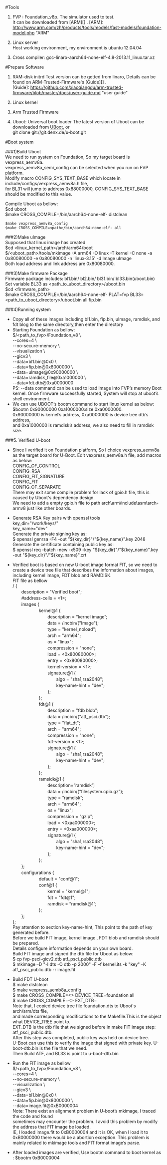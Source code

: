 #Tools   
1. FVP : Foundation_v8p. The simulator used to test.  
It can be downloaded from [ARM][] .
[ARM]: http://www.arm.com/zh/products/tools/models/fast-models/foundation-model.php      "ARM"

2. Linux server  
Host working environment, my environment is ubuntu 12.04.04

3. Cross compiler: gcc-linaro-aarch64-none-elf-4.8-2013.11_linux.tar.xz  

#Prepare Software  
1. RAM-disk initrd
Test version can be getted from linaro, Details can be found on ARM-Trusted-Firmware's [Guide][] .   
[Guide]: https://github.com/xiaoqiangdu/arm-trusted-firmware/blob/master/docs/user-guide.md   "user guide"
2. Linux kernel

3. Arm Trusted Firmware

4. Uboot: Universal boot loader
The latest version of Uboot can be downloaded from [UBoot][], or    
git clone git://git.denx.de/u-boot.git

[uboot]: http://git.denx.de/cgi-bin/gitweb.cgi?p=u-boot.git;a=summary  "UBoot"

#Boot system   

###1)Build Uboot  
We need to run system on Foundation, So my target board is vexpress_aemv8a.   
vexpress_aemv8a_semi_config can be selected when you run on FVP platform.  
Modify macro CONFIG_SYS_TEXT_BASE which locate in include/configs/vexpress_aemv8a.h file,   
for BL31 will jump to address 0x88000000, CONFIG_SYS_TEXT_BASE should be modified to this value.  

Compile Uboot as bellow:  
    $cd uboot  
    $make CROSS_COMPILE=<path>/bin/aarch64-none-elf- distclean  
    
    $make vexpress_aemv8a_config    
    $make CROSS_COMPILE=<path>/bin/aarch64-none-elf- all

###2)Make uImage  
Supposed that linux image has created  
    $cd  <linux_kernel_path>/arch/arm64/boot   
    $/<uboot_path>/tools/mkimage -A arm64 -O linux -T kernel -C none -a 0x80080000 -e 0x80080000  -n 'linux-3.15' -d Image uImage   
Both load address and link address are 0x80080000.

###3)Make firmware Package   
Firmware package includes: bl1.bin/ bl2.bin/ bl31.bin/ bl33.bin(uboot.bin)
    Set variable BL33 as <path_to_uboot_directory>/uboot.bin  
    $cd <firmware_path>  
    $make CROSS_COMPILE=<path>/bin/aarch64-none-elf- PLAT=fvp BL33=<path_to_uboot_directory>/uboot.bin all fip.bin

###4)Running system   
+ Copy all of these images including bl1.bin, fip.bin, uImage, ramdisk, and fdt blog to the same directory,then enter the directory  
+ Starting Foundation as bellow:  
$/<path_to_fvp>/Foundation_v8       \  
 --cores=4                 \  
--no-secure-memory        \  
--visualization             \  
--gicv3                   \  
--data=bl1.bin@0x0        \  
--data=fip.bin@0x8000000  \  
--data=uImage@0x90000000 \  
--data=ramdisk_file@0xa1000000 \  
--data=fdt.dtb@0xa0000000   
PS: --data command can be used to load image into FVP’s memory
Boot kernel. Once firmware successfully started, System will stop at uboot’s shell environment. 
+ We can use UBOOT’s bootm command to start linux kernel as below:  
    $bootm 0x90000000 0xa1000000:size 0xa0000000.  
0x90000000 is kernel’s address, 0xa0000000 is device tree dtb’s address,   
and 0xa1000000 is ramdisk’s address, we also need to fill in ramdisk size.  

###5. Verified U-boot  
+ Since I verified it on Foundation platform, So I choice vexpress_aemv8a as the target board for U-Boot.
Edit vexpress_aemv8a.h file, add macros as below:   
CONFIG_OF_CONTROL  
CONFIG_RSA  
CONFIG_FIT_SIGNATURE  
CONFIG_FIT  
CONFIG_OF_SEPARATE    
There may exit some compile problem for lack of gpio.h file, this is caused by Uboot's dependency design.  
We need to add a empty gpio.h file to path arch\arm\include\asm\arch-armv8 just like other boards.  
+ Generate RSA Key pairs with openssl tools  
 key_dir="/work/keys/"  
 key_name="dev"  
Generate the private signing key as:  
$ openssl genrsa -F4 -out "${key_dir}"/"${key_name}".key 2048  
Generate the certificate containing public key as:  
$ openssl req -batch -new -x509 -key "${key_dir}"/"${key_name}".key \
        -out "${key_dir}"/"${key_name}".crt  

+ Verified boot is based on new U-boot image format FIT, so we need to create a device tree file that describes the information about images, including kernel image, FDT blob and RAMDISK.   
FIT file as bellow  
/ {  
　　description = "Verified boot";    
　　\#address-cells = <1>;   
　　images {  
　　　　　　kernel@1 {  
　　　　　　　　description = “kernel image”;  
　　　　　　　　data = /incbin/("Image");  
　　　　　　　　type = "kernel_noload";  
　　　　　　　　arch = "arm64";  
　　　　　　　　os = "linux";  
　　　　　　　　compression = "none";  
　　　　　　　　load = <0x80080000>;  
　　　　　　　　entry = <0x80080000>;  
　　　　　　　　kernel-version = <1>;  
　　　　　　　　signature@1 {  
　　　　　　　　　　algo = "sha1,rsa2048";  
　　　　　　　　　　key-name-hint = "dev";  
　　　　　　　　};  
　　　　　　};  
　　　　　　fdt@1 {  
　　　　　　　　description = "fdb blob";  
　　　　　　　　data = /incbin/("atf_psci.dtb");  
　　　　　　　　type = "flat_dt";  
　　　　　　　　arch = "arm64";  
　　　　　　　　compression = "none";  
　　　　　　　　fdt-version = <1>;  
　　　　　　　　signature@1 {  
　　　　　　　　　　algo = "sha1,rsa2048";  
　　　　　　　　　　key-name-hint = "dev";  
　　　　　　　　};  
　　　　　　};  
　　　　　　ramsidk@1 {  
　　　　　　　　description=”ramdisk”;  
　　　　　　　　data = /incbin/(“filesystem.cpio.gz”);  
　　　　　　　　type = “ramdisk”;  
　　　　　　　　arch = "arm64";  
　　　　　　　　os = "linux";  
　　　　　　　　compression = "gzip";  
　　　　　　　　load = <0xaa000000>;  
　　　　　　　　entry = <0xaa000000>;  
　　　　　　　　signature@1 {  
　　　　　　　　　　algo = "sha1,rsa2048";  
　　　　　　　　　　key-name-hint = "dev";  
　　　　　　　　};  
　　　　　　};  
　　};  
　　configurations {  
　　　　　　default = "conf@1";  
　　　　　　conf@1 {  
　　　　　　　　kernel = "kernel@1";  
　　　　　　　　fdt = "fdt@1";  
　　　　　　　　ramdisk = “ramdisk@1”;  
　　　　　　};  
　　};  
};   
Pay attention to section key-name-hint, This point to the path of key  generated before.  
Before we build FIT image, kernel image , FDT blob and ramdisk should be prepared.  
Details configure information depends on your own board.  
Build FIT image and signed the dtb file for Uboot as below:  
 $ cp fvp-psci-gicv2.dtb atf_psci_public.dtb  
 $ mkimage –D "-I dts -O dtb -p 2000" -F –f kernel.its -k "key" –K atf_psci_public.dtb -r image.fit

+ Build FDT U-boot  
$ make distclean  
$ make vexpress_aemb8a_config  
$ make CROSS_COMPILE=<> DEVICE_TREE=foundation all  
$ make CROSS_COMPILE=<> EXT_DTB=<dtb file>  
Note that, I copied device tree file foundation.dts to Uboot's arch/arm/dts file,   
and made corresponding modifications to the Makefile.This is the object what DEVICE_TREE point to.    
EXT_DTB is the dtb file that we signed before in make FIT image step: atf_psci_public.dtb.   
After this step was completed, public key was held on device tree.  
U-Boot can use this to verify the image that signed with private key.
U-boot-dtb.bin is the file that we need.  
Then Build ATF, and BL33 is point to u-boot-dtb.bin

+ Run the FIT image as bellow  
$/<path_to_fvp>/Foundation_v8       \  
 --cores=4                 \  
--no-secure-memory        \  
--visualization             \  
--gicv3                   \  
--data=bl1.bin@0x0        \  
--data=fip.bin@0x8000000  \  
--data=image.fit@0xB0000004  
Note: There exist an alignment problem in U-boot’s mkimage, I traced the code and found  
sometimes may encounter the problem. I avoid this problem by modify the address that FIT image be loaded.   
IE, I loaded image.fit to 0xB0000004 and it is OK, when I load it to 0xB0000000 there would be a abortion exception. 
This problem is mainly related to mkimage tools and FIT format image’s parse. 

+ After loaded images are verified, Use bootm command to boot kernel as : $bootm 0xB0000004
